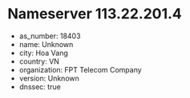 # Nameserver 113.22.201.4

* as_number: 18403
* name: Unknown
* city: Hoa Vang
* country: VN
* organization: FPT Telecom Company
* version: Unknown
* dnssec: true
